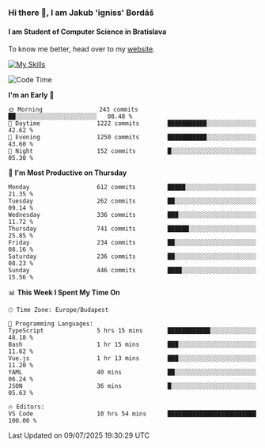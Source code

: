 ### Hi there 👋, I am Jakub 'igniss' Bordáš

#### I am Student of Computer Science in Bratislava
To know me better, head over to my [website](https://bordas.sk).

[![My Skills](https://skillicons.dev/icons?i=js,typescript,html,css,figma,svelte,vue,next,postgresql,nest,express,nodejs)](https://bordas.sk)


<!--START_SECTION:waka-->
![Code Time](http://img.shields.io/badge/Code%20Time-1%2C984%20hrs%2059%20mins-blue)

**I'm an Early 🐤** 

```text
🌞 Morning                243 commits         ██░░░░░░░░░░░░░░░░░░░░░░░   08.48 % 
🌆 Daytime                1222 commits        ███████████░░░░░░░░░░░░░░   42.62 % 
🌃 Evening                1250 commits        ███████████░░░░░░░░░░░░░░   43.60 % 
🌙 Night                  152 commits         █░░░░░░░░░░░░░░░░░░░░░░░░   05.30 % 
```
📅 **I'm Most Productive on Thursday** 

```text
Monday                   612 commits         █████░░░░░░░░░░░░░░░░░░░░   21.35 % 
Tuesday                  262 commits         ██░░░░░░░░░░░░░░░░░░░░░░░   09.14 % 
Wednesday                336 commits         ███░░░░░░░░░░░░░░░░░░░░░░   11.72 % 
Thursday                 741 commits         ██████░░░░░░░░░░░░░░░░░░░   25.85 % 
Friday                   234 commits         ██░░░░░░░░░░░░░░░░░░░░░░░   08.16 % 
Saturday                 236 commits         ██░░░░░░░░░░░░░░░░░░░░░░░   08.23 % 
Sunday                   446 commits         ████░░░░░░░░░░░░░░░░░░░░░   15.56 % 
```


📊 **This Week I Spent My Time On** 

```text
🕑︎ Time Zone: Europe/Budapest

💬 Programming Languages: 
TypeScript               5 hrs 15 mins       ████████████░░░░░░░░░░░░░   48.18 % 
Bash                     1 hr 15 mins        ███░░░░░░░░░░░░░░░░░░░░░░   11.62 % 
Vue.js                   1 hr 13 mins        ███░░░░░░░░░░░░░░░░░░░░░░   11.20 % 
YAML                     40 mins             ██░░░░░░░░░░░░░░░░░░░░░░░   06.24 % 
JSON                     36 mins             █░░░░░░░░░░░░░░░░░░░░░░░░   05.63 % 

🔥 Editors: 
VS Code                  10 hrs 54 mins      █████████████████████████   100.00 % 
```


 Last Updated on 09/07/2025 19:30:29 UTC
<!--END_SECTION:waka-->
